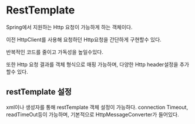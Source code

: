 # RestTemplate
Spring에서 지원하는 Http 요청이 가능하게 하는 객체이다.

이전 HttpClient를 사용해 요청하던 Http요청을 간단하게 구현할수 있다.

반복적인 코드를 줄이고 가독성을 높일수있다.

또한 Http 요청 결과를 객체 형식으로 매핑 가능하며,
다양한 Http header설정을 추가할수 있다.

## restTemplate 설정
xml이나 생성자를 통해 restTemplate 객체 설정이 가능하다.
connection Timeout, readTimeOut등이 가능하며,
기본적으로 HttpMessageConverter가 들어있다.